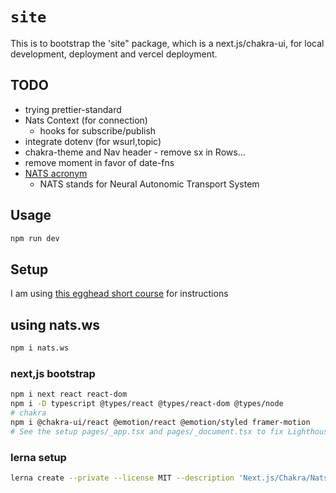 # `site`

This is to bootstrap the 'site" package, which is a next.js/chakra-ui, for local development, deployment and vercel deployment.

## TODO

- trying prettier-standard
- Nats Context (for connection)
  - hooks for subscribe/publish
- integrate dotenv (for wsurl,topic)
- chakra-theme and Nav header - remove sx in Rows...
- remove moment in favor of date-fns
- [NATS acronym](https://docs.nats.io/faq#what-does-the-nats-acronym-stand-for)
  - NATS stands for Neural Autonomic Transport System

## Usage

```bash
npm run dev
```

## Setup

I am using [this egghead short course](https://next.egghead.io/lessons/react-initialize-a-next-js-9-project-with-typescript) for instructions

## using nats.ws

```bash
npm i nats.ws
```

### next,js bootstrap

```bash
npm i next react react-dom
npm i -D typescript @types/react @types/react-dom @types/node
# chakra
npm i @chakra-ui/react @emotion/react @emotion/styled framer-motion
# See the setup pages/_app.tsx and pages/_document.tsx to fix Lighthouse issues - html-lang and head.title
```

### lerna setup

```bash
lerna create --private --license MIT --description 'Next.js/Chakra/Nats/Websocket demo' site
```
